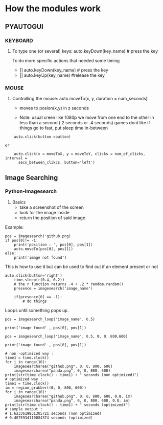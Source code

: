 # How the modules work

## PYAUTOGUI

### KEYBOARD

1. To type one (or several) keys: auto.keyDown(key_name) # press the key

    To do more specific actions that needed some timing

    - [] auto.keyDown(key_name) # press the key
    - [] auto.keyUp(key_name) #release the key

### MOUSE

1. Controlling the mouse: auto.moveTo(x, y, duration = num_seconds)

    - moves to posion(x,y) in z seconds

    - Note: usual creen like 1080p we move from one end to the other in less
      than a second (.2 seconds or .4 seconds) games dont like if things go to
      fast, put sleep time in-between

```
    auto.click(button =button)
```

    or

```
    auto.click(x = moveToX, y = moveToY, clicks = num_of_clicks, interval =
      secs_between_clikcs, button='left')
```

## Image Searching

### Python-Imagesearch

1. Basics
    - take a screenshot of the screen
    - look for the image inside
    - return the position of said image

Example:

```
pos = imagesearch('github.png)
if pos[0]!= -1:
    print('position : ', pos[0], pos[1])
    auto.moveTo(pos[0], pos[1])
else:
    print('image not found')
```

This is how to use it but can be used to find out if an element present or not

```
auto.click(button='right')
    time.sleep(r(0.4, 0.2))
    # the r function returns .4 + .2 * random.random()
    presence = imagesearch('image_name')

    if(presence[0] == -1):
        # do things
```

Loops until something pops up.

```
pos = imagesearch_loop('image_name', 0.5)

print('image found' , pos[0], pos[1])
```

```
pos = imagesearch_loop('image_name', 0.5, 0, 0, 800,600)

print('image found' , pos[0], pos[1])
```

```
# non -optimized way :
time1 = time.clock()
for i in range(10):
    imagesearcharea("github.png", 0, 0, 800, 600)
    imagesearcharea("panda.png", 0, 0, 800, 600)
print(str(time.clock() - time1) + " seconds (non optimized)")
# optimized way :
time1 = time.clock()
im = region_grabber((0, 0, 800, 600))
for i in range(10):
    imagesearcharea("github.png", 0, 0, 800, 600, 0.8, im)
    imagesearcharea("panda.png", 0, 0, 800, 600, 0.8, im)
print(str(time.clock() - time1) + " seconds (optimized)")
# sample output :
# 1.6233619831305721 seconds (non optimized)
# 0.4075934110084374 seconds (optimized)
```
